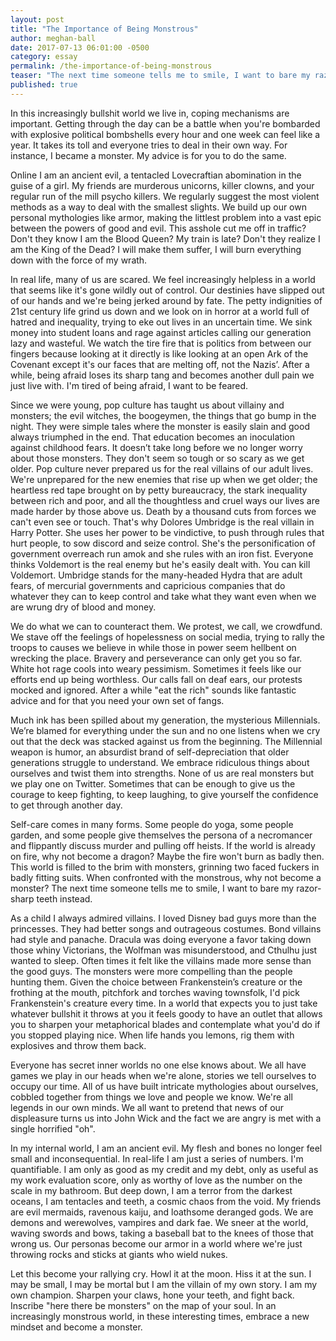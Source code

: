 ```yaml
---
layout: post
title: "The Importance of Being Monstrous"
author: meghan-ball
date: 2017-07-13 06:01:00 -0500
category: essay
permalink: /the-importance-of-being-monstrous
teaser: "The next time someone tells me to smile, I want to bare my razor-sharp teeth instead."
published: true
---
```


In this increasingly bullshit world we live in, coping mechanisms are important. Getting through the day can be a battle when you're bombarded with explosive political bombshells every hour and one week can feel like a year. It takes its toll and everyone tries to deal in their own way. For instance, I became a monster. My advice is for you to do the same.

Online I am an ancient evil, a tentacled Lovecraftian abomination in the guise of a girl. My friends are murderous unicorns, killer clowns, and your regular run of the mill psycho killers. We regularly suggest the most violent methods as a way to deal with the smallest slights. We build up our own personal mythologies like armor, making the littlest problem into a vast epic between the powers of good and evil. This asshole cut me off in traffic? Don't they know I am the Blood Queen? My train is late? Don't they realize I am the King of the Dead? I will make them suffer, I will burn everything down with the force of my wrath.

In real life, many of us are scared. We feel increasingly helpless in a world that seems like it's gone wildly out of control. Our destinies have slipped out of our hands and we're being jerked around by fate. The petty indignities of 21st century life grind us down and we look on in horror at a world full of hatred and inequality, trying to eke out lives in an uncertain time. We sink money into student loans and rage against articles calling our generation lazy and wasteful. We watch the tire fire that is politics from between our fingers because looking at it directly is like looking at an open Ark of the Covenant except it's our faces that are melting off, not the Nazis’. After a while, being afraid loses its sharp tang and becomes another dull pain we just live with. I'm tired of being afraid, I want to be feared.

Since we were young, pop culture has taught us about villainy and monsters; the evil witches, the boogeymen, the things that go bump in the night. They were simple tales where the monster is easily slain and good always triumphed in the end. That education becomes an inoculation against childhood fears. It doesn’t take long before we no longer worry about those monsters. They don't seem so tough or so scary as we get older. Pop culture never prepared us for the real villains of our adult lives. We're unprepared for the new enemies that rise up when we get older; the heartless red tape brought on by petty bureaucracy, the stark inequality between rich and poor, and all the thoughtless and cruel ways our lives are made harder by those above us. Death by a thousand cuts from forces we can't even see or touch. That's why Dolores Umbridge is the real villain in Harry Potter. She uses her power to be vindictive, to push through rules that hurt people, to sow discord and seize control. She's the personification of government overreach run amok and she rules with an iron fist. Everyone thinks Voldemort is the real enemy but he's easily dealt with. You can kill Voldemort. Umbridge stands for the many-headed Hydra that are adult fears, of mercurial governments and capricious companies that do whatever they can to keep control and take what they want even when we are wrung dry of blood and money.

We do what we can to counteract them. We protest, we call, we crowdfund. We stave off the feelings of hopelessness on social media, trying to rally the troops to causes we believe in while those in power seem hellbent on wrecking the place. Bravery and perseverance can only get you so far. White hot rage cools into weary pessimism. Sometimes it feels like our efforts end up being worthless. Our calls fall on deaf ears, our protests mocked and ignored. After a while "eat the rich" sounds like fantastic advice and for that you need your own set of fangs.

Much ink has been spilled about my generation, the mysterious Millennials. We’re blamed for everything under the sun and no one listens when we cry out that the deck was stacked against us from the beginning. The Millennial weapon is humor, an absurdist brand of self-depreciation that older generations struggle to understand. We embrace ridiculous things about ourselves and twist them into strengths. None of us are real monsters but we play one on Twitter. Sometimes that can be enough to give us the courage to keep fighting, to keep laughing, to give yourself the confidence to get through another day.

Self-care comes in many forms. Some people do yoga, some people garden, and some people give themselves the persona of a necromancer and flippantly discuss murder and pulling off heists. If the world is already on fire, why not become a dragon? Maybe the fire won't burn as badly then. This world is filled to the brim with monsters, grinning two faced fuckers in badly fitting suits. When confronted with the monstrous, why not become a monster? The next time someone tells me to smile, I want to bare my razor-sharp teeth instead.

As a child I always admired villains. I loved Disney bad guys more than the princesses. They had better songs and outrageous costumes. Bond villains had style and panache. Dracula was doing everyone a favor taking down those whiny Victorians, the Wolfman was misunderstood, and Cthulhu just wanted to sleep. Often times it felt like the villains made more sense than the good guys. The monsters were more compelling than the people hunting them. Given the choice between Frankenstein’s creature or the frothing at the mouth, pitchfork and torches waving townsfolk, I'd pick Frankenstein's creature every time. In a world that expects you to just take whatever bullshit it throws at you it feels goody to have an outlet that allows you to sharpen your metaphorical blades and contemplate what you'd do if you stopped playing nice. When life hands you lemons, rig them with explosives and throw them back.

Everyone has secret inner worlds no one else knows about. We all have games we play in our heads when we're alone, stories we tell ourselves to occupy our time. All of us have built intricate mythologies about ourselves, cobbled together from things we love and people we know. We're all legends in our own minds. We all want to pretend that news of our displeasure turns us into John Wick and the fact we are angry is met with a single horrified "oh".

In my internal world, I am an ancient evil. My flesh and bones no longer feel small and inconsequential. In real-life I am just a series of numbers. I'm quantifiable. I am only as good as my credit and my debt, only as useful as my work evaluation score, only as worthy of love as the number on the scale in my bathroom. But deep down, I am a terror from the darkest oceans, I am tentacles and teeth, a cosmic chaos from the void. My friends are evil mermaids, ravenous kaiju, and loathsome deranged gods. We are demons and werewolves, vampires and dark fae. We sneer at the world, waving swords and bows, taking a baseball bat to the knees of those that wrong us. Our personas become our armor in a world where we're just throwing rocks and sticks at giants who wield nukes.

Let this become your rallying cry. Howl it at the moon. Hiss it at the sun. I may be small, I may be mortal but I am the villain of my own story. I am my own champion. Sharpen your claws, hone your teeth, and fight back. Inscribe "here there be monsters" on the map of your soul. In an increasingly monstrous world, in these interesting times, embrace a new mindset and become a monster.
